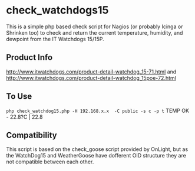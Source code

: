 check_watchdogs15
=================
This is a simple php based check script for Nagios (or probably Icinga or Shrinken too) to check and return the current temperature, humidity, and dewpoint from the IT Watchdogs 15/15P.

Product Info
----------
http://www.itwatchdogs.com/product-detail-watchdog_15-71.html
and
http://www.itwatchdogs.com/product-detail-watchdog_15poe-72.html

To Use
----------
`php check_watchdog15.php -H 192.168.x.x  -C public -s c -p t`
TEMP OK - 22.8?C | 22.8

Compatibility
----------
This script is based on the check_goose script provided by OnLight, but as the WatchDog15 and WeatherGoose have dofferent OID structure they are not compatible between each other.


